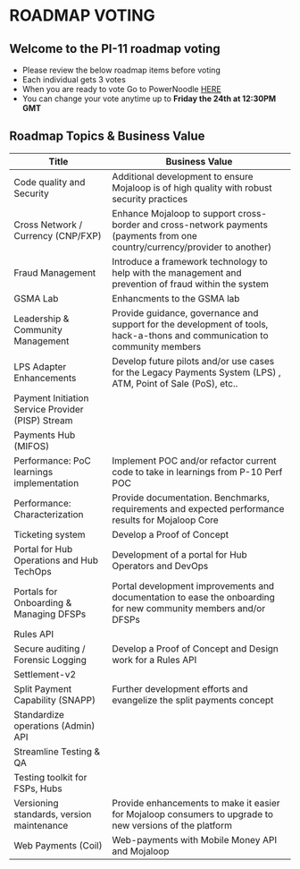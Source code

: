 # ROADMAP VOTING 

## Welcome to the PI-11 roadmap voting   
- Please review the below roadmap items before voting 
- Each individual gets 3 votes
- When you are ready to vote Go to PowerNoodle [HERE](https://app.powernoodle.com/PN/B234B12CCED3)
- You can change your vote anytime up to **Friday the 24th at 12:30PM GMT**

## Roadmap Topics & Business Value

| Title                                                                              | Business Value                                                                                                               |
| ---------------------------------------------------------------------------------- | ---------------------------------------------------------------------------------------------------------------------------- |
| Code quality and Security                                                          | Additional development to ensure Mojaloop is of high quality with robust security practices                                  |
| Cross Network / Currency (CNP/FXP)                                                 | Enhance Mojaloop to support cross-border and cross-network payments (payments from one country/currency/provider to another) |
| Fraud Management                                                                   | Introduce a framework technology to help with the management and prevention of fraud within the system                       |
| GSMA Lab                                                                   | Enhancments to the GSMA lab                       |
| Leadership & Community Management | Provide guidance, governance and support for the development of tools, hack-a-thons and communication to community members   |
| LPS Adapter Enhancements                            | Develop future pilots and/or use cases for the Legacy Payments System (LPS) , ATM, Point of Sale (PoS), etc..                                                                                                                            |
| Payment Initiation Service Provider (PISP) Stream                                  |                                                                                                                              |
| Payments Hub (MIFOS)                                                               |                                                                                                                              |
| Performance: PoC learnings implementation           | Implement POC and/or refactor current code to take in learnings from P-10 Perf POC                                           |
| Performance: Characterization                                                      | Provide documentation. Benchmarks, requirements and expected performance results for Mojaloop Core                           |
| Ticketing system                                                                   | Develop a Proof of Concept                                                                                                   |
| Portal for Hub Operations and Hub TechOps                                          | Development of a portal for Hub Operators and DevOps                                                                         |
| Portals for Onboarding & Managing DFSPs                                            | Portal development improvements and documentation to ease the onboarding for new community members and/or DFSPs              |
| Rules API                                                                          |                                                                                                                              |
| Secure auditing / Forensic Logging                                                 | Develop a Proof of Concept and Design work for a Rules API                                                                   |
| Settlement-v2                                                                      |                                                                                                                              |
| Split Payment Capability (SNAPP)                                                   | Further development efforts and evangelize the split payments concept                                                        |
| Standardize operations (Admin) API                                                 |                                                                                                                              |
| Streamline Testing & QA                                                            |                                                                                                                              |
| Testing toolkit for FSPs, Hubs                                                     |                                                                                                                              |
| Versioning standards, version maintenance                                          | Provide enhancements to make it easier for Mojaloop consumers to upgrade to new versions of the platform                     |
| Web Payments (Coil)                                                                | Web-payments with Mobile Money API and Mojaloop                                                                              |
